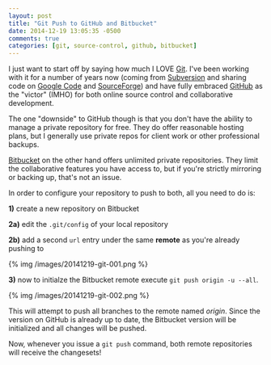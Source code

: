 ```yaml
---
layout: post
title: "Git Push to GitHub and Bitbucket"
date: 2014-12-19 13:05:35 -0500
comments: true
categories: [git, source-control, github, bitbucket]
---
```


I just want to start off by saying how much I LOVE [Git](http://git-scm.com). I've been working with it for a number of years now (coming from [Subversion](https://subversion.apache.org) and sharing code on [Google Code](https://code.google.com) and [SourceForge](http://sourceforge.net)) and have fully embraced [GitHub](https://github.com) as the "victor" (IMHO) for both online source control and collaborative development.

The one "downside" to GitHub though is that you don't have the ability to manage a private repository for free. They do offer reasonable hosting plans, but I generally use private repos for client work or other professional backups.

[Bitbucket](https://bitbucket.org) on the other hand offers unlimited private repositories. They limit the collaborative features you have access to, but if you're strictly mirroring or backing up, that's not an issue.

In order to configure your repository to push to both, all you need to do is:

**1)** create a new repository on Bitbucket

**2a)** edit the `.git/config` of your local repository

**2b)** add a second `url` entry under the same **remote** as you're already pushing to

{% img /images/20141219-git-001.png %}

**3)** now to initialze the Bitbucket remote execute `git push origin -u --all`. 

{% img /images/20141219-git-002.png %}

This will attempt to push all branches to the remote named *origin*. Since the version on GitHub is already up to date, the Bitbucket version will be initialized and all changes will be pushed.

Now, whenever you issue a `git push` command, both remote repositories will receive the changesets!
